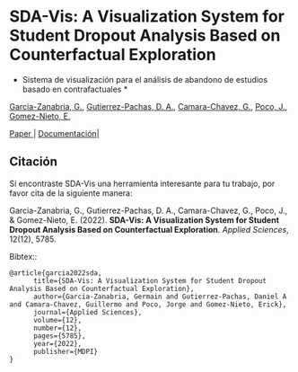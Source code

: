 SDA-Vis: A Visualization System for Student Dropout Analysis Based on Counterfactual Exploration
======================================================================
* Sistema de visualización para el análisis de abandono de estudios basado en contrafactuales *

[Garcia-Zanabria, G.](https://ctivitae.concytec.gob.pe/appDirectorioCTI/VerDatosInvestigador.do?id_investigador=34979/),
[Gutierrez-Pachas, D. A.](https://ctivitae.concytec.gob.pe/appDirectorioCTI/VerDatosInvestigador.do?id_investigador=16332/),
[Camara-Chavez, G.](https://ctivitae.concytec.gob.pe/appDirectorioCTI/VerDatosInvestigador.do?id_investigador=16064/),
[Poco, J.](https://ctivitae.concytec.gob.pe/appDirectorioCTI/VerDatosInvestigador.do?id_investigador=17033/),
[Gomez-Nieto, E.](https://ctivitae.concytec.gob.pe/appDirectorioCTI/VerDatosInvestigador.do?id_investigador=17384/)  


[Paper ](https://www.mdpi.com/2076-3417/12/12/5785>) | [Documentación](https://github.com/germaingarcia/SDA-VIS>)|





Citación
-------
Si encontraste SDA-Vis una herramienta interesante para tu trabajo, por favor cita de la siguiente manera:

Garcia-Zanabria, G., Gutierrez-Pachas, D. A., Camara-Chavez, G., Poco, J., & Gomez-Nieto, E. (2022). **SDA-Vis: A Visualization System for Student Dropout Analysis Based on Counterfactual Exploration**. *Applied Sciences*, 12(12), 5785.


Bibtex::

	@article{garcia2022sda,
		  title={SDA-Vis: A Visualization System for Student Dropout Analysis Based on Counterfactual Exploration},
		  author={Garcia-Zanabria, Germain and Gutierrez-Pachas, Daniel A and Camara-Chavez, Guillermo and Poco, Jorge and Gomez-Nieto, Erick},
		  journal={Applied Sciences},
		  volume={12},
		  number={12},
		  pages={5785},
		  year={2022},
		  publisher={MDPI}
	}
